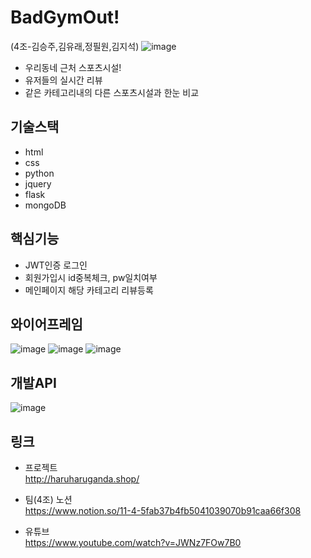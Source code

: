 # BadGymOut!
(4조-김승주,김유래,정필원,김지석)
![image](https://user-images.githubusercontent.com/86154028/207250063-3aab3e56-3f9b-4090-bde9-32d5cfdc3b6a.png)

- 우리동네 근처 스포츠시설!  
- 유저들의 실시간 리뷰 
- 같은 카테고리내의 다른 스포츠시설과 한눈 비교  

## 기술스택
- html
- css
- python
- jquery
- flask
- mongoDB


## 핵심기능
- JWT인증 로그인  
- 회원가입시 id중복체크, pw일치여부  
- 메인페이지 해당 카테고리 리뷰등록   

## 와이어프레임
![image](https://user-images.githubusercontent.com/86154028/207249632-8466cb36-0834-4dff-82a0-277f5043cfe0.png)
![image](https://user-images.githubusercontent.com/86154028/207249571-c253a61f-3a26-4886-8d3c-4a9621772497.png)
![image](https://user-images.githubusercontent.com/86154028/207249509-434ec095-3c29-4b97-b07a-9fac700efcf3.png)


## 개발API
![image](https://user-images.githubusercontent.com/86154028/207249349-aefff7be-535d-4db6-8876-df878363d5c5.png)


## 링크
- 프로젝트  
http://haruharuganda.shop/

- 팀(4조) 노션  
https://www.notion.so/11-4-5fab37b4fb5041039070b91caa66f308

- 유튜브  
https://www.youtube.com/watch?v=JWNz7FOw7B0


